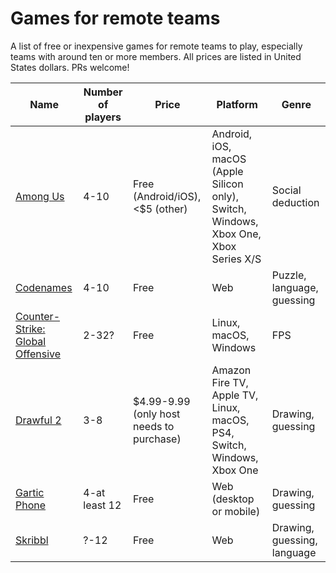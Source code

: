 # Games for remote teams

A list of free or inexpensive games for remote teams to play, especially teams with around ten or more members. All prices are listed in United States dollars. PRs welcome!

| Name                                                                                                       | Number of players | Price                                    | Platform                                                                             | Genre                       |
|------------------------------------------------------------------------------------------------------------|-------------------|------------------------------------------|--------------------------------------------------------------------------------------|-----------------------------|
| [Among Us](https://innersloth.com/gameAmongUs.php)                                                         | 4-10              | Free (Android/iOS), <$5 (other)          | Android, iOS, macOS (Apple Silicon only), Switch, Windows, Xbox One, Xbox Series X/S | Social deduction            |
| [Codenames](https://codenames.game/)                                                                       | 4-10              | Free                                     | Web                                                                                  | Puzzle, language, guessing  |
| [Counter-Strike: Global Offensive](https://store.steampowered.com/app/730/CounterStrike_Global_Offensive/) | 2-32?             | Free                                     | Linux, macOS, Windows                                                                | FPS                         |
| [Drawful 2](https://www.jackboxgames.com/drawful-two/)                                                     | 3-8               | $4.99-9.99 (only host needs to purchase) | Amazon Fire TV, Apple TV, Linux, macOS, PS4, Switch, Windows, Xbox One               | Drawing, guessing           |
| [Gartic Phone](https://garticphone.com/)                                                                   | 4-at least 12     | Free                                     | Web (desktop or mobile)                                                              | Drawing, guessing           |
| [Skribbl](https://skribbl.io/)                                                                             | ?-12              | Free                                     | Web                                                                                  | Drawing, guessing, language |

